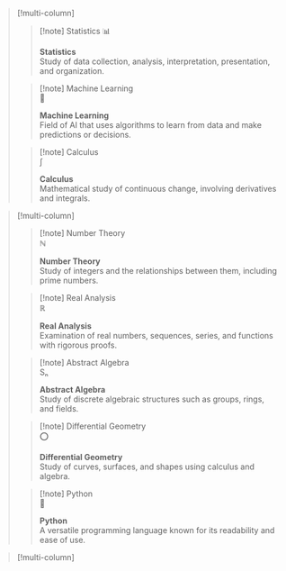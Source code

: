 
> [!multi-column]
>
>> [!note] Statistics
>> 📊
>> 
>> **Statistics**  
>> Study of data collection, analysis, interpretation, presentation, and organization.
>
>> [!note] Machine Learning  
>> 🤖  
>> 
>> **Machine Learning**  
>> Field of AI that uses algorithms to learn from data and make predictions or decisions.
>
>> [!note] Calculus  
>> ∫  
>> 
>> **Calculus**  
>> Mathematical study of continuous change, involving derivatives and integrals.



> [!multi-column]
>
>> [!note] Number Theory  
>> ℕ  
>>  
>> **Number Theory**  
>> Study of integers and the relationships between them, including prime numbers.
>
>> [!note] Real Analysis  
>> ℝ  
>>  
>> **Real Analysis**  
>> Examination of real numbers, sequences, series, and functions with rigorous proofs.
>
>> [!note] Abstract Algebra  
>> Sₙ  
>>  
>> **Abstract Algebra**  
>> Study of discrete algebraic structures such as groups, rings, and fields.
>
>> [!note] Differential Geometry  
>> ⭕  
>>  
>> **Differential Geometry**  
>> Study of curves, surfaces, and shapes using calculus and algebra.
>
>> [!note] Python  
>> 🐍  
>>  
>> **Python**  
>> A versatile programming language known for its readability and ease of use.
>

> [!multi-column]
> 

